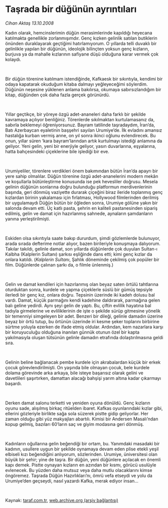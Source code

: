 # Taşrada bir düğünün ayrıntıları

*Cihan Aktaş 13.10.2008*

<div class="taraf_structure_2col_1zq">
<div class="margen_n">



 <p></p><p>Kadın olarak, hemcinslerimin düğün merasimlerinde kapıldığı heyecana katılmakta genellikle zorlanmışımdır. Genç kızken gelinlik satılan butiklerin önünden duraklayarak geçtiğimi hatırlamıyorum. O yıllarda telli duvaklı bir gelinlikle yapılan bir düğünün, ideolojik bilinçten yoksun genç kızların, burjuva ya da mahalle kızlarının safiyane düşü olduğuna karar vermek çok kolaydı. </p><br/>
<p>Bir düğün törenine katılmam istendiğinde, Kafkaesk bir sıkıntıyla, kendimi bir odaya kapatarak okuduğum kitaba dalmayı yeğleyeceğimi söylerdim. Düğünün neşesine yüklenen anlama bakılırsa, okumaya sabırsızlandığım bir kitap, düğünden çok daha fazla gerçek görünürdü. </p><br/>
<p>Yıllar geçtikçe, bir yöreye özgü adet-ananeleri daha farklı bir şekilde kavramaya açılıyor benliğiniz. Törenlerde sıkılmaktan kurtulamasanız da, sabırla beklemeyi öğreniyorsunuz. Bayram tatilinde taşradaydım, İran’da, Batı Azerbaycan eyaletinin başşehri sayılan Urumiye’de. İlk evladını amansız hastalığa kurban vermiş anne, on yıl sonra ikinci oğlunu evlendirecek. Bu onun, yıllar süren ‘kara bayram’larından artık kurtulmayı istediği anlamına da geliyor. Yeni gelin, yeni bir enerjiyle geliyor, yasın duvarlarına, eşyalarına, hatta bahçesindeki çiçeklerine bile işlediği bir eve. </p><br/>
<p>Urumiyeliler, törenlere verdikleri önem bakımından bütün İran’da apayrı bir yere sahip olmalılar. Düğün törenine özgü adet-ananelerini modern mekân ve koşullarla bütünleştirme konusunda ise pek hevesliler doğrusu. Mesela gelinin düğünün sonlarına doğru bulunduğu platformun merdivenlerinin başında, geri dönmüş vaziyette durarak çiçeğini biraz ileride toplanmış genç kızlardan birinin yakalaması için fırlatması, Hollywood filmlerinden derilmiş bir uygulamaydı Düğün bütün bir öğleden sonra, Urumiye gölüne yakın bir salonda devam etti. Üç katlı pasta, şehrin en kaliteli pastanesinden sipariş edilmiş, gelin ve damat için hazırlanmış sahnede, aynaların şamdanların yanına yerleştirilmişti. </p><br/>
<p>Eskiden olsa sıkıntıyla saate bakıp dururdum, şimdi gözlemlerde bulunuyor, arada sırada defterime notlar alıyor, bazen birileriyle konuşmaya dalıyorum. Takılar takıldı, gelinle damat, son yıllarda düğünlerde çok duyulan Sultan-ı Kalbha (Kalplerin Sultanı) şarkısı eşliğinde dans etti; kimi genç kızlar da onlara katıldı. (<i>Kalplerin Sultanı</i>, Şahlık döneminde çekilmiş çok popüler bir film. Düğünlerde çalınan şarkı da, o filmle ünlenmiş.) </p><br/>
<p>Gelin ve damat kendileri için hazırlanmış olan beyaz saten örtülü tahtlarına oturduktan sonra, kurdele ve yapma çiçeklerle süslü bir gümüş tepsiyle ilerledi bir genç kız, onlara doğru. Tepsinin üzerinde iki kadeh dolusu bal vardı. Damat, küçük parmağını kendi kadehine daldırarak, parmağına gelen balı geline yedirdi. Aynı şeyi gelin de yaptı. Bu, çiftin evlilik hayatına bal tadıyla girmelerine ve evliliklerinin de işte o şekilde sürüp gitmesine yönelik bir temenniyi simgeleyen bir adet. Benzeri bir dileği, gelinle damadın üzerine beyaz bir örtü tutup, bu örtünün üzerinde iri kesme şeker toplarını birbirine sürtme yoluyla ezerken de ifade etmiş oldular. Ardından, kem nazarlara karşı bir koruyuculuğu olduğuna inanılan günnük otunun özel bir kapta yakılmasıyla oluşan tütsünün gelinle damadın etrafında dolaştırılmasına geldi sıra. </p><br/>
<p>Gelinin beline bağlanacak pembe kurdele için akrabalardan küçük bir erkek çocuk görevlendirilmişti. On yaşında bile olmayan çocuk, bele kurdele dolama görevinde arka arkaya, bile isteye başarısız olarak gelini ve davetlileri şaşırtırken, damattan alacağı bahşişi yarım altına kadar çıkarmayı başardı. </p><br/>
<p>Derken damat salonu terketti ve yeniden oyuna dönüldü. Genç kızların oyunu sade, alışılmış birkaç ritüelden ibaret. Kafkas oyunlarındaki kızlar gibi, ellerini gözleriyle birlikte sağa sola süzerek pistte gidip geliyorlar. Her zaman olduğu gibi yüz makyajları abartılı. Kimisi bir Andersen Masalı’ndan kopup gelmiş, bazıları 60’ların saç ve giyim modasına geri dönmüş. </p><br/>
<p>Kadınların oğullarına gelin beğendiği bir ortam, bu. Yanımdaki masadaki bir kadının, usullere uygun bir şekilde oynamaya devam eden plise etekli yeşil elbiseli kızı beğendiğini anlıyorum, sözlerinden. Urumiye, üniversitesi olan büyük bir şehir; yine de taşra. Bir düğün, yeni düğünlere açılacak en önemli kapı demek. Pistte oynayan kızların en azından bir kısmı, görücü usulüyle evlenecek. Bu yüzden daha mutsuz veya daha mutlu olacaklarını kimse öngöremez. Taşrada Düğün Hazırlıkları’nı, ömrü vefa etseydi ve yolu da Urumiye’den geçseydi, nasıl yazardı Kafka, merak ediyor insan...</p>

<br/>


<div id="taraf_not">
</div>

</div>


</div>

Kaynak: [taraf.com.tr](http://www.taraf.com.tr:80/makale/2247.htm), [web.archive.org (arşiv bağlantısı)](http://web.archive.org/web/20081023230036/http://www.taraf.com.tr:80/makale/2247.htm)
